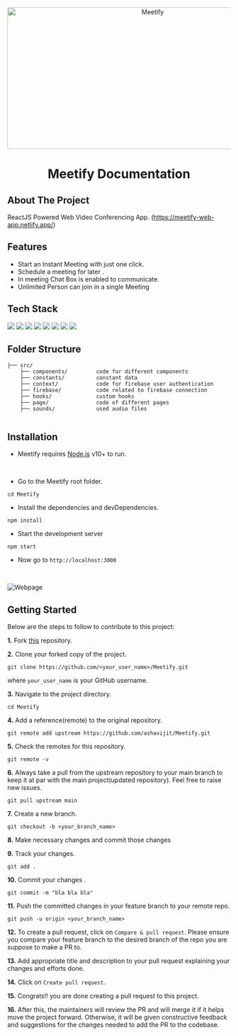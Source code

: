 <div align="center">
<img src="https://socialify.git.ci/mahesh/Meetify/image?font=Raleway&forks=1&issues=1&language=1&name=1&owner=1&pattern=Charlie%20Brown&pulls=1&stargazers=1&theme=Dark" alt="Meetify" width="640" height="320" />
</div>
<p align="center">
  <h1 align="center">Meetify Documentation</h1>
</p>

## About The Project

ReactJS Powered Web Video Conferencing App. (https://meetify-web-app.netlify.app/)

## Features

- Start an Instant Meeting with just one click.
- Schedule a meeting for later .
- In meeting Chat Box is enabled to communicate.
- Unlimited Person can join in a single Meeting


## Tech Stack

![](https://img.shields.io/badge/React-20232A?style=for-the-badge&logo=react&logoColor=61DAFB)
![](https://img.shields.io/badge/Socket.io-010101?&style=for-the-badge&logo=Socket.io&logoColor=white)
![](https://img.shields.io/badge/Tailwind_CSS-38B2AC?style=for-the-badge&logo=tailwind-css&logoColor=white)
![](https://img.shields.io/badge/Bootstrap-563D7C?style=for-the-badge&logo=bootstrap&logoColor=white)
![](https://img.shields.io/badge/Node.js-339933?style=for-the-badge&logo=nodedotjs&logoColor=white)
![](https://img.shields.io/badge/Express.js-000000?style=for-the-badge&logo=express&logoColor=white)
![](https://img.shields.io/badge/Gulp-CF4647?style=for-the-badge&logo=gulp&logoColor=white)
![](https://img.shields.io/badge/jQuery-0769AD?style=for-the-badge&logo=jquery&logoColor=white)


## Folder Structure

```
├── src/
    ├── components/         code for different components
    ├── constants/          constant data
    ├── context/            code for firebase user authentication
    ├── firebase/           code related to firebase connection 
    ├── hooks/              custom hooks
    ├── page/               code of different pages
    ├── sounds/             used audio files
 
```

## Installation

- Meetify requires [Node.js](https://nodejs.org/) v10+ to run. 
<br>

- Go to the Meetify root folder.
```
cd Meetify
```
- Install the dependencies and devDependencies.
```
npm install
```

- Start the development server
```
npm start
```

- Now go to `http://localhost:3000`
<br>


![Webpage](https://user-images.githubusercontent.com/84511419/194266338-6288daa8-9880-4d1e-8058-79ab1d2a1eb9.png)


## Getting Started

Below are the steps to follow to contribute to this project:

**1.** Fork [this](https://github.com/ashavijit/Meetify) repository.

**2.** Clone your forked copy of the project.

```
git clone https://github.com/<your_user_name>/Meetify.git
```

where `your_user_name` is your GitHub username.

**3.** Navigate to the project directory.

```
cd Meetify
```

**4.** Add a reference(remote) to the original repository.

```
git remote add upstream https://github.com/ashavijit/Meetify.git
```

**5.** Check the remotes for this repository.

```
git remote -v
```

**6.** Always take a pull from the upstream repository to your main branch to keep it at par with the main project(updated repository). Feel free to raise new issues.

```
git pull upstream main
```

**7.** Create a new branch.

```
git checkout -b <your_branch_name>
```

**8.** Make necessary changes and commit those changes

**9.** Track your changes.

```
git add .
```

**10.** Commit your changes .

```
git commit -m "bla bla bla"
```

**11.** Push the committed changes in your feature branch to your remote repo.

```
git push -u origin <your_branch_name>
```

**12.** To create a pull request, click on `Compare & pull request`. Please ensure you compare your feature branch to the desired branch of the repo you are suppose to make a PR to.

**13.** Add appropriate title and description to your pull request explaining your changes and efforts done.

**14.** Click on `Create pull request`.

**15.** Congrats!! you are done creating a pull request to this project. 

**16.**  After this, the maintainers will review the PR and will merge it if it helps move the project forward. Otherwise, it will be given constructive feedback and suggestions for the changes needed to add the PR to the codebase. 


